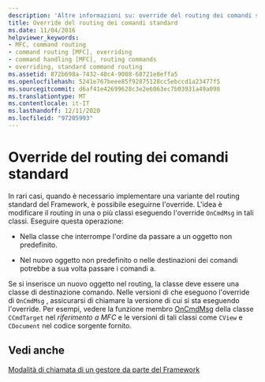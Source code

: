 ```yaml
---
description: 'Altre informazioni su: override del routing dei comandi standard'
title: Override del routing dei comandi standard
ms.date: 11/04/2016
helpviewer_keywords:
- MFC, command routing
- command routing [MFC], overriding
- command handling [MFC], routing commands
- overriding, standard command routing
ms.assetid: 872b698a-7432-40c4-9008-68721e8effa5
ms.openlocfilehash: 5241e767beee85f92875128cc5ebccd1a23477f5
ms.sourcegitcommit: d6af41e42699628c3e2e6063ec7b03931a49a098
ms.translationtype: MT
ms.contentlocale: it-IT
ms.lasthandoff: 12/11/2020
ms.locfileid: "97205993"
---
```

# <a name="overriding-the-standard-command-routing"></a>Override del routing dei comandi standard

In rari casi, quando è necessario implementare una variante del routing standard del Framework, è possibile eseguirne l'override. L'idea è modificare il routing in una o più classi eseguendo l'override `OnCmdMsg` in tali classi. Eseguire questa operazione:

- Nella classe che interrompe l'ordine da passare a un oggetto non predefinito.

- Nel nuovo oggetto non predefinito o nelle destinazioni dei comandi potrebbe a sua volta passare i comandi a.

Se si inserisce un nuovo oggetto nel routing, la classe deve essere una classe di destinazione comando. Nelle versioni di che eseguono l'override di `OnCmdMsg` , assicurarsi di chiamare la versione di cui si sta eseguendo l'override. Per esempi, vedere la funzione membro [OnCmdMsg](reference/ccmdtarget-class.md#oncmdmsg) della classe `CCmdTarget` nel *riferimento a MFC* e le versioni di tali classi come `CView` e `CDocument` nel codice sorgente fornito.

## <a name="see-also"></a>Vedi anche

[Modalità di chiamata di un gestore da parte del Framework](how-the-framework-calls-a-handler.md)
